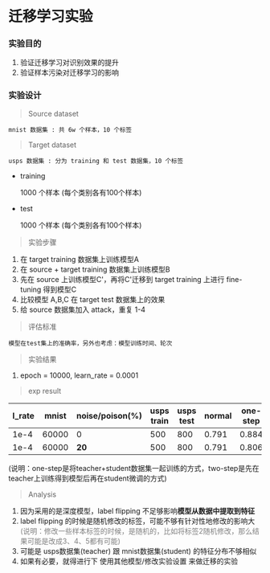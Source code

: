 # 迁移学习实验

### 实验目的

1. 验证迁移学习对识别效果的提升
2. 验证样本污染对迁移学习的影响

### 实验设计

> Source dataset

    mnist 数据集 : 共 6w 个样本，10 个标签

> Target dataset

    usps 数据集 : 分为 training 和 test 数据集，10 个标签

- training

  1000 个样本 (每个类别各有100个样本)

- test

  1000 个样本 (每个类别各有100个样本)

> 实验步骤

1. 在 target training 数据集上训练模型A
2. 在 source + target training 数据集上训练模型B
3. 先在 source 上训练模型C'，再将C'迁移到 target training 上进行 fine-tuning 得到模型C
4. 比较模型 A,B,C 在 target test 数据集上的效果
5. 给 source 数据集加入 attack，重复 1-4

> 评估标准

    模型在test集上的准确率，另外也考虑：模型训练时间、轮次

> 实验结果

1. epoch = 10000, learn_rate = 0.0001

> exp result

| l_rate | mnist | noise/poison(%) | usps train | usps test | normal | one-step | two-step |
| ------ | ----- | --------------- | ---------- | --------- | ------ | -------- | -------- |
| 1e-4   | 60000 | 0               | 500        | 800       | 0.791  | 0.884    | 0.924    |
| 1e-4   | 60000 | **20**          | 500        | 800       | 0.791  | 0.806    | 0.890    |

  (说明：one-step是将teacher+student数据集一起训练的方式，two-step是先在teacher上训练得到模型后再在student微调的方式)

> Analysis

1. 因为采用的是深度模型，label flipping 不足够影响**模型从数据中提取到特征**
2. label flipping 的时候是随机修改的标签，可能不够有针对性地修改的影响大
  <font color="gray">(说明：修改一些样本标签的时候，是随机的，比如将标签2随机修改，那么结果可能是改成3、4、5都有可能)</font>
3. 可能是 usps数据集(teacher) 跟 mnist数据集(student) 的特征分布不够相似
4. 如果有必要，就得进行下 使用其他模型/修改实验设置 来做迁移的实验
